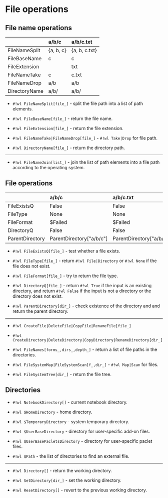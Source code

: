 # File operations

## File name operations

|               | a/b/c     | a/b/c.txt     |
| :------------ | :-------- | :------------ |
| FileNameSplit | {a, b, c} | {a, b, c.txt} |
| FileBaseName  | c         | c             |
| FileExtension |           | txt           |
| FileNameTake  | c         | c.txt         |
| FileNameDrop  | a/b       | a/b           |
| DirectoryName | a/b/      | a/b/          |

* `#!wl FileNameSplit[file_]` - split the file path into a list of path elements.

* `#!wl FileBaseName[file_]` - return the file name.

* `#!wl FileExtension[file_]` - return the file extension.

* `#!wl FileNameTake|FileNameDrop[file_]` - `#!wl Take|Drop` for file path.

* `#!wl DirectoryName[file_]` - return the directory path.

---

* `#!wl FileNameJoin[list_]` - join the list of path elements into a file path according to the operating system.

## File operations

|                 | a/b/c                    | a/b/c.txt                    | /Downloads/test/sub1 | /Downloads/test/sub1/file1.txt                    |
| :-------------- | :----------------------- | :--------------------------- | :------------------- | :------------------------------------------------ |
| FileExistsQ     | False                    | False                        | True                 | True                                              |
| FileType        | None                     | None                         | Directory            | File                                              |
| FileFormat      | $Failed                  | $Failed                      | Directory            | Text                                              |
| DirectoryQ      | False                    | False                        | True                 | False                                             |
| ParentDirectory | ParentDirectory["a/b/c"] | ParentDirectory["a/b/c.txt"] | /Downloads/test      | ParentDirectory["/Downloads/test/sub1/file1.txt"] |

* `#!wl FileExistsQ[file_]` - test whether a file exists.

* `#!wl FileType[file_]` - return `#!wl File|Directory` or `#!wl None` if the file does not exist.

* `#!wl FileFormat[file_]` - try to return the file type.

* `#!wl DirectoryQ[file_]` - return `#!wl True` if the input is an existing directory, and return `#!wl False` if the input is not a directory or the directory does not exist.

* `#!wl ParentDirectory[dir_]` - check existence of the directory and and return the parent directory.

---

* `#!wl CreateFile|DeleteFile|CopyFile|RenameFile[file_]`

* `#!wl CreateDirectory|DeleteDirectory|CopyDirectory|RenameDirectory[dir_]`

* `#!wl FileNames[forms_,dirs_,depth_]` - return a list of file paths in the directories.

* `#!wl FileSystemMap|FileSystemScan[f_,dir_]` - `#!wl Map|Scan` for files.

* `#!wl FileSystemTree[dir_]` - return the file tree.

## Directories

* `#!wl NotebookDirectory[]` - current notebook directory.

* `#!wl $HomeDirectory` - home directory.

* `#!wl $TemporaryDirectory` - system temporary directory.

* `#!wl $UserBaseDirectory` - directory for user-specific add-on files.

* `#!wl $UserBasePacletsDirectory` - directory for user-specific paclet files.

* `#!wl $Path` - the list of directories to find an external file.

---

* `#!wl Directory[]` - return the working directory.

* `#!wl SetDirectory[dir_]` - set the working directory.

* `#!wl ResetDirectory[]` - revert to the previous working directory.
